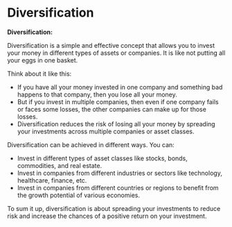 # Diversification

**Diversification:**

Diversification is a simple and effective concept that allows you to invest your money in different types of assets or companies. It is like not putting all your eggs in one basket. 

Think about it like this: 
- If you have all your money invested in one company and something bad happens to that company, then you lose all your money. 
- But if you invest in multiple companies, then even if one company fails or faces some losses, the other companies can make up for those losses. 
- Diversification reduces the risk of losing all your money by spreading your investments across multiple companies or asset classes. 

Diversification can be achieved in different ways. You can:
- Invest in different types of asset classes like stocks, bonds, commodities, and real estate.
- Invest in companies from different industries or sectors like technology, healthcare, finance, etc.
- Invest in companies from different countries or regions to benefit from the growth potential of various economies. 

To sum it up, diversification is about spreading your investments to reduce risk and increase the chances of a positive return on your investment.
